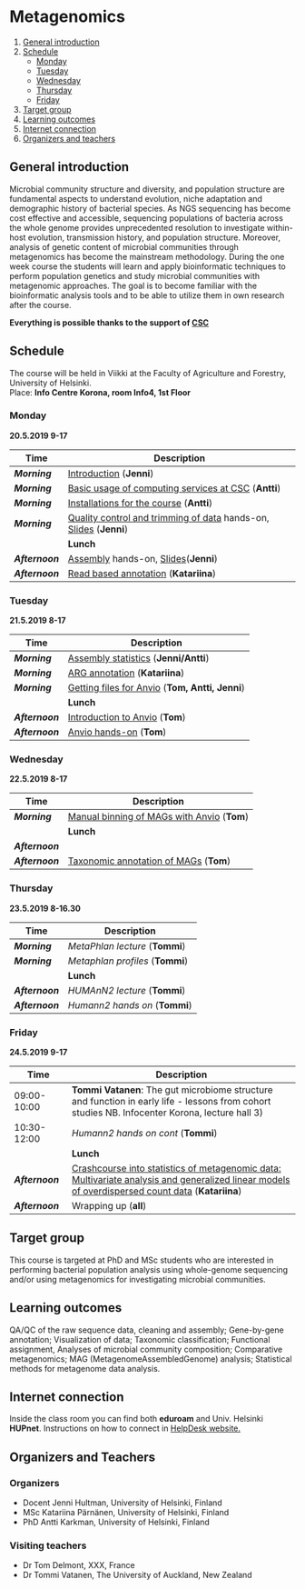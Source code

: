 # Metagenomics

1. [General introduction](#General-introduction)
2. [Schedule](#Schedule)
    - [Monday](#Monday)
    - [Tuesday](#Tuesday)
    - [Wednesday](#Wednesday)
    - [Thursday](#Thursday)
    - [Friday](#Friday)
3. [Target group](#target-group)
4. [Learning outcomes](#learning-outcomes)
5. [Internet connection](#internet-connection)
6. [Organizers and teachers](#Organizers-and-teachers)


## General introduction
Microbial community structure and diversity, and population structure are fundamental aspects to understand evolution, niche adaptation and demographic history of bacterial species. As NGS sequencing has become cost effective and accessible, sequencing populations of bacteria across the whole genome provides unprecedented resolution to investigate within-host evolution, transmission history, and population structure. Moreover, analysis of genetic content of microbial communities through metagenomics has become the mainstream methodology. During the one week course the students will learn and apply bioinformatic techniques to perform population genetics and study microbial communities with metagenomic approaches. The goal is to become familiar with the bioinformatic analysis tools and to be able to utilize them in own research after the course.

**Everything is possible thanks to the support of [CSC](http://www.csc.fi)**

## Schedule
The course will be held in Viikki at the Faculty of Agriculture and Forestry, University of Helsinki.  
Place: __Info Centre Korona, room Info4, 1st Floor__


### Monday  
__20.5.2019 9-17__  

| Time | Description |
| --- | --- |
| __*Morning*__ | [Introduction](http://link-to-presentation.com) (__Jenni__) |
| __*Morning*__ | [Basic usage of computing services at CSC](http://link-to-presentation) (__Antti__) |
| __*Morning*__ | [Installations for the course](MetagenomeInstallations.md) (__Antti__) |
| __*Morning*__ |  [Quality control and trimming of data](Day1/README.md#QC-and-trimming) hands-on, [Slides](link) (__Jenni__)|
|  |    **Lunch** |
| __*Afternoon*__ | [Assembly](Day1/README.md#Assembly) hands-on, [Slides](link)(__Jenni__) |
| __*Afternoon*__ | [Read based annotation](https://github.com/karkman/MetagenomeCourse2019/tree/master/Day1#humann2) (__Katariina__) |


### Tuesday
__21.5.2019 8-17__  

| Time | Description |
| --- | --- |
| __*Morning*__ | [Assembly statistics](Day2#assembly-quality-statistics) (__Jenni/Antti__)|
| __*Morning*__ | [ARG annotation](Day2#antibiotic-resistance-gene-annotation---reads) (__Katariina__)
| __*Morning*__ | [Getting files for Anvio](Day3#metagenome-analysis-of-infant-gut-metagenomes---part-3) (__Tom, Antti, Jenni__)|
|  |    **Lunch** |
| __*Afternoon*__ | [Introduction to Anvio](http://link-to-presentation.com) (__Tom__)
| __*Afternoon*__ | [Anvio hands-on](MetagenomePart4.md) (__Tom__)

### Wednesday
__22.5.2019 8-17__  

| Time | Description |
| --- | --- |
| __*Morning*__  | [Manual binning of MAGs with Anvio](MetagenomePart4.md) (__Tom__)|
|  |    **Lunch** |
| __*Afternoon*__  |  |
| __*Afternoon*__  | [Taxonomic annotation of MAGs](MetagenomePart4.md#11--what-do-we-do-with-these-genomes) (__Tom__) |

### Thursday
__23.5.2019 8-16.30__  

| Time | Description |
| --- | --- |
| __*Morning*__  | *MetaPhlan lecture* (__Tommi__)|
| __*Morning*__  | *Metaphlan profiles* (__Tommi__)|
|  |    **Lunch** |
| __*Afternoon*__  | *HUMAnN2 lecture* (__Tommi__)|
| __*Afternoon*__  | *Humann2 hands on* (__Tommi__)|

### Friday
__24.5.2019 9-17__  

| Time | Description |
| --- | --- |
| 09:00-10:00 | **Tommi Vatanen**: The gut microbiome structure and function in early life - lessons from cohort studies NB. Infocenter Korona, lecture hall 3)|
| 10:30-12:00 | *Humann2 hands on cont* (__Tommi__)|
|  |    **Lunch** |
| __*Afternoon*__  | [Crashcourse into statistics of metagenomic data: Multivariate analysis and generalized linear models of overdispersed count data](R_for_overdispersed_data/) (__Katariina__)|
| __*Afternoon*__ | Wrapping up (__all__) |

## Target group
This course is targeted at PhD and MSc students who are interested in performing bacterial population analysis using whole-genome sequencing and/or using metagenomics for investigating microbial communities.

## Learning outcomes
QA/QC of the raw sequence data, cleaning and assembly; Gene-by-gene annotation; Visualization of data; Taxonomic classification; Functional assignment, Analyses of microbial community composition; Comparative metagenomics; MAG (MetagenomeAssembledGenome) analysis; Statistical methods for metagenome data analysis.

## Internet connection
Inside the class room you can find both __eduroam__ and Univ. Helsinki __HUPnet__. Instructions on how to connect in [HelpDesk website.](https://helpdesk.it.helsinki.fi/en/instructions/logging-and-connections/networks/wireless-connections-university)

## Organizers and Teachers

### Organizers
* Docent Jenni Hultman, University of Helsinki, Finland
* MSc Katariina Pärnänen, University of Helsinki, Finland
* PhD Antti Karkman, University of Helsinki, Finland

### Visiting teachers
* Dr Tom Delmont, XXX, France
* Dr Tommi Vatanen, The University of Auckland, New Zealand
